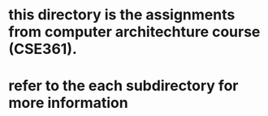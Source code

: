 # this directory is the assignments from computer architechture course (CSE361). 
# refer to the each subdirectory for more information
